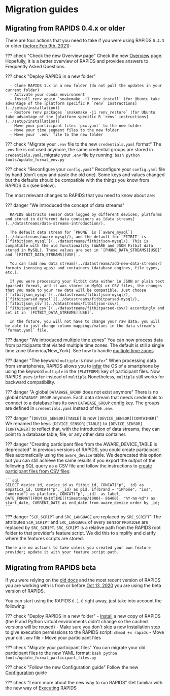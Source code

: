# Migration guides

## Migrating from RAPIDS 0.4.x or older

There are four actions that you need to take if you were using RAPIDS `0.4.3` or older ([before Feb 9th, 2021](https://github.com/carissalow/rapids/releases/tag/v0.4.3)):

??? check "Check the new Overview page"
      Check the new [Overview](../setup/overview/) page. Hopefully, it is a better overview of RAPIDS and provides answers to Frequently Asked Questions.

??? check "Deploy RAPIDS in a new folder"

      - Clone RAPIDS 1.x in a new folder (do not pull the updates in your current folder)
      - Activate your conda environment
      - Install renv again `snakemake -j1 renv_install` (for Ubuntu take advantage of the [platform specific R `renv` instructions](../setup/installation))
      - Restore renv packages `snakemake -j1 renv_restore` (for Ubuntu take advantage of the [platform specific R `renv` instructions](../setup/installation))
      - Move your participant files `pxx.yaml` to the new folder
      - Move your time segment files to the new folder
      - Move your `.env` file to the new folder

??? check "Migrate your `.env` file to the new `credentials.yaml` format"
      The `.env` file is not used anymore, the same credential groups are stored in `credentials.yaml`, migrate your `.env` file by running:
      ```bash
      python tools/update_format_env.py
      ```

??? check "Reconfigure your `config.yaml`"
      Reconfigure your `config.yaml` file by hand (don't copy and paste the old one). Some keys and values changed but the defaults should be compatible with the things you know from RAPIDS 0.x (see below).

The most relevant changes to RAPIDS that you need to know about are:

??? danger "We introduced the concept of data streams"

      RAPIDS abstracts sensor data logged by different devices, platforms and stored in different data containers as [data streams](../datastreams/data-streams-introduction/).

      The default data stream for `PHONE` is [`aware_mysql`](../datastreams/aware-mysql/), and the default for `FITBIT` is [`fitbitjson_mysql`](../datastreams/fitbitjson-mysql/). This is compatible with the old functionality (AWARE and JSON Fitbit data stored in MySQL). These values are set in `[PHONE_DATA_STREAMS][USE]` and `[FITBIT_DATA_STREAMS][USE]`.

      You can [add new data stream](../datastreams/add-new-data-streams/) formats (sensing apps) and containers (database engines, file types, etc.).
      
      If you were processing your Fitbit data either in JSON or plain text (parsed) format, and it was stored in MySQL or CSV files, the changes that you made to your raw data will be compatible. Just choose [`fitbitjson_mysql`](../datastreams/fitbitjson-mysql/), [`fitbitparsed_mysql`](../datastreams/fitbitparsed-mysql/), [`fitbitjson_csv`](../datastreams/fitbitjson-csv/), [`fitbitparsed_csv`](../datastreams/fitbitparsed-csv/) accordingly and set it in `[FITBIT_DATA_STREAMS][USE]`. 
      
      In the future, you will not have to change your raw data; you will be able to just change column mappings/values in the data stream's `format.yaml` file.

??? danger "We introduced multiple time zones"
      You can now process data from participants that visited multiple time zones. The default is still a single time zone (America/New_York). See how to handle [multiple time zones](../setup/configuration/#multiple-timezones)

??? danger "The keyword `multiple` is now `infer`"
      When processing data from smartphones, RAPIDS allows you to [infer](../setup/configuration/#participant-files) the OS of a smartphone by using the keyword `multiple` in the `[PLATFORM]` key of participant files. Now RAPIDS uses `infer` instead of `multiple` Nonetheless, `multiple` still works for backward compatibility.

??? danger "A global `DATABASE_GROUP` does not exist anymore"
      There is no global `DATABASE_GROUP` anymore. Each data stream that needs credentials to connect to a database has its own [`DATABASE_GROUP` config key](../setup/configuration/#data-stream-configuration). The groups are defined in `credentials.yaml` instead of the `.env`.

??? danger "`[DEVICE_SENSOR][TABLE]` is now `[DEVICE_SENSOR][CONTAINER]`"
      We renamed the keys `[DEVICE_SENSOR][TABLE]` to `[DEVICE_SENSOR][CONTAINER]` to reflect that, with the introduction of data streams, they can point to a database table, file, or any other data container.

??? danger "Creating participant files from the AWARE_DEVICE_TABLE is deprecated"
    In previous versions of RAPIDS, you could create participant files automatically using the `aware_device` table. We deprecated this option but you can still achieve the same results if you export the output of the following SQL query as a CSV file and follow the instructions to [create participant files from CSV files](../setup/configuration/#automatic-creation-of-participant-files):
    
    ```sql
    SELECT device_id, device_id as fitbit_id, CONCAT("p", _id) as empatica_id, CONCAT("p", _id) as pid, if(brand = "iPhone", "ios", "android") as platform, CONCAT("p", _id)  as label, DATE_FORMAT(FROM_UNIXTIME((timestamp/1000)- 86400), "%Y-%m-%d") as start_date, CURRENT_DATE as end_date from aware_device order by _id;
    ```
??? danger "`SCR_SCRIPT` and `SRC_LANGUAGE` are replaced by `SRC_SCRIPT`"
    The attributes `SCR_SCRIPT` and `SRC_LANGUAGE` of every sensor `PROVIDER` are replaced by `SRC_SCRIPT`. `SRC_SCRIPT` is a relative path from the RAPIDS root folder to that provider's feature script. We did this to simplify and clarify where the features scripts are stored. 
    
    There are no actions to take unless you created your own feature provider; update it with your feature script path.
## Migrating from RAPIDS beta

If you were relying on the [old docs](https://rapidspitt.readthedocs.io/en/latest/) and the most recent version of RAPIDS you are working with is from or before [Oct 13, 2020](https://github.com/carissalow/rapids/commit/640890c7b49492d150accff5c87b1eb25bd97a49) you are using the beta version of RAPIDS.

You can start using the RAPIDS `0.1.0` right away, just take into account the following:

??? check "Deploy RAPIDS in a new folder"
      - [Install](setup/installation.md) a new copy of RAPIDS (the R and Python virtual environments didn't change so the cached versions will be reused)
      - Make sure you don't skip a new Installation step to give execution permissions to the RAPIDS script: `chmod +x rapids`
      - Move your old `.env` file
      - Move your participant files

??? check "Migrate your participant files"
      You can migrate your old participant files to the new YAML format:
      ```bash
      python tools/update_format_participant_files.py
      ```

??? check "Follow the new Configuration guide"
      Follow the new [Configuration](https://www.rapids.science/0.1/setup/configuration/) guide

??? check "Learn more about the new way to run RAPIDS"
      Get familiar with the new way of [Executing](https://www.rapids.science/0.1/setup/execution) RAPIDS
